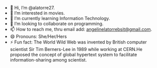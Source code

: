 - 👋 Hi, I’m @alatorre27.
- 👀 I’m interested in movies.
- 🌱 I’m currently learning Information Technology.
- 💞️ I’m looking to collaborate on programming.
- 📫 How to reach me, thru email add: angelinelatorrebsit@gmail.com.
- 😄 Pronouns: She/Her/Hers
- ⚡ Fun fact: The  World Wild Web was invented by British computer scientist Sir Tim Berners-Lee in 1989 while working at CERN.He proposed the concept of global hypertext system to facilitate information-sharing among scientist.

<!---
alatorre27/alatorre27 is a ✨ special ✨ repository because its `README.md` (this file) appears on your GitHub profile.
You can click the Preview link to take a look at your changes.
--->
